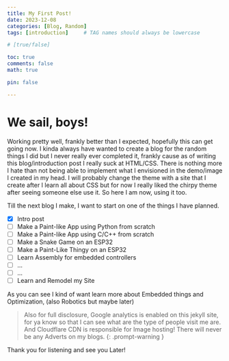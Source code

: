 ```yaml
---
title: My First Post!
date: 2023-12-08
categories: [Blog, Random]
tags: [introduction]     # TAG names should always be lowercase

# [true/false]

toc: true 
comments: false
math: true

pin: false

---
```


# We sail, boys!

Working pretty well, frankly better than I expected, hopefully this can get going now. I kinda always have wanted to create a blog for the random things I did but I never really ever completed it, frankly cause as of writing this blog/introduction post I really suck at HTML/CSS. There is nothing more I hate than not being able to implement what I envisioned in the demo/image I created in my head. I will probably change the theme with a site that I create after I learn all about CSS but for now I really liked the chirpy theme after seeing someone else use it. So here I am now, using it too.

Till the next blog I make, I want to start on one of the things I have planned.

- [x] Intro post
- [ ] Make a Paint-like App using Python from scratch
- [ ] Make a Paint-like App using C/C++ from scratch
- [ ] Make a Snake Game on an ESP32
- [ ] Make a Paint-Like Thingy on an ESP32
- [ ] Learn Assembly for embedded controllers
- [ ] ...
- [ ] ...
- [ ] Learn and Remodel my Site

As you can see I kind of want learn more about Embedded things and Optimization, (also Robotics but maybe later)

> Also for full disclosure, Google analytics is enabled on this jekyll site, for ya know so that I can see what are the type of people visit me are. And Cloudflare CDN is responsible for Image hosting! There will never be any Adverts on my blogs.
{: .prompt-warning }

Thank you for listening and see you Later!

